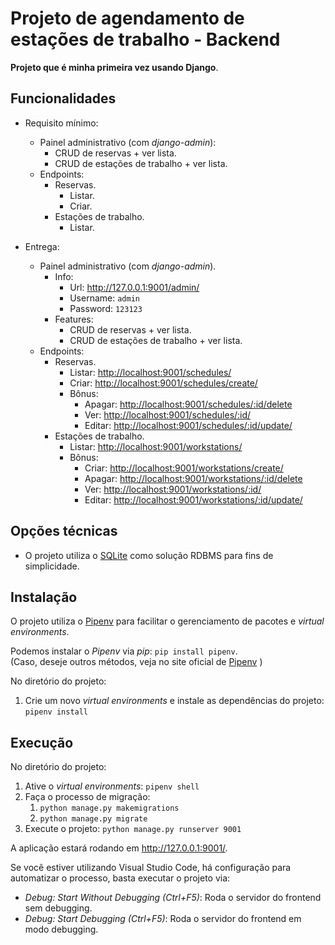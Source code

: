 # Projeto de agendamento de estações de trabalho - Backend

**Projeto que é minha primeira vez usando Django**.

## Funcionalidades

- Requisito mínimo:
	- Painel administrativo (com *django-admin*):
		- CRUD de reservas + ver lista.
		- CRUD de estações de trabalho + ver lista.
	- Endpoints:
		- Reservas.
			- Listar.
			- Criar.
		- Estações de trabalho.
			- Listar.

- Entrega:
	- Painel administrativo (com *django-admin*).
		- Info:
			- Url: <http://127.0.0.1:9001/admin/>
			- Username: `admin`
			- Password: `123123`
		- Features:
			- CRUD de reservas + ver lista.
			- CRUD de estações de trabalho + ver lista.
	- Endpoints:
		- Reservas.
			- Listar: <http://localhost:9001/schedules/>
			- Criar: <http://localhost:9001/schedules/create/>
			- Bônus:
				- Apagar: <http://localhost:9001/schedules/:id/delete>
				- Ver: <http://localhost:9001/schedules/:id/>
				- Editar: <http://localhost:9001/schedules/:id/update/>
		- Estações de trabalho.
			- Listar: <http://localhost:9001/workstations/>
			- Bônus:
				- Criar: <http://localhost:9001/workstations/create/>
				- Apagar: <http://localhost:9001/workstations/:id/delete>
				- Ver: <http://localhost:9001/workstations/:id/>
				- Editar: <http://localhost:9001/workstations/:id/update/>

## Opções técnicas

- O projeto utiliza o [SQLite](https://www.sqlite.org/) como solução RDBMS para fins de simplicidade.

## Instalação

O projeto utiliza o [Pipenv](https://pipenv.pypa.io/en/latest/) para facilitar o gerenciamento de pacotes e *virtual environments*.

Podemos instalar o *Pipenv* via *pip*: `pip install pipenv`.  
(Caso, deseje outros métodos, veja no site oficial de [Pipenv](https://pipenv.pypa.io/en/latest/) )

No diretório do projeto:

1. Crie um novo *virtual environments* e instale as dependências do projeto: `pipenv install`

## Execução

No diretório do projeto:

1. Ative o *virtual environments*: `pipenv shell`
1. Faça o processo de migração:
	1. `python manage.py makemigrations`
	1. `python manage.py migrate`
1. Execute o projeto: `python manage.py runserver 9001`

A aplicação estará rodando em <http://127.0.0.1:9001/>.

Se você estiver utilizando Visual Studio Code, há configuração para automatizar o processo, basta executar o projeto via:

- *Debug: Start Without Debugging (Ctrl+F5)*: Roda o servidor do frontend sem debugging.
- *Debug: Start Debugging (Ctrl+F5)*: Roda o servidor do frontend em modo debugging.

